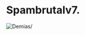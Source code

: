 # Spambrutalv7.
<p align=left> <img src=https://komarev.com/ghpvc/?username=kangdecasu alt=Demias/> </p>
